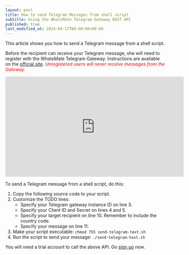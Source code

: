 ```yaml
---
layout: post
title: How to send Telegram Messages from shell script
subtitle: Using the WhatsMate Telegram Gateway REST API
published: true
last_modified_at: 2024-04-17T00:00:00+08:00
---
```


This article shows you how to send a Telegram message from a shell script.

Before the recipient can receive your Telegram message, she will need to register with the WhatsMate Telegram Gateway. Instructions are available on the [official site](https://www.whatsmate.net/telegram-gateway-api.html). <span style="color:red">*Unregistered users will never receive messages from the Gateway.*</span>


<iframe width="560" height="315" src="https://www.youtube.com/embed/ZYp7UMUsaiU?rel=0&cc_load_policy=1" frameborder="0" allowfullscreen></iframe>


To send a Telegram message from a shell script, do this:

1. Copy the following source code to your script.  <script src="https://gist.github.com/whatsmate/a29b2ba722ff34f657b002dbd0611643.js"></script>
2. Customize the TODO lines:
   * Specify your Telegram gateway instance ID on line 3.
   * Specify your Client ID and Secret on lines 4 and 5.
   * Specify your target recipient on line 10. Remember to include the country code.
   * Specify your message on line 11.
3. Make your script executable: `chmod 755 send-telegram-text.sh`
4. Run the script to send your message: `./send-telegram-text.sh`


You will need a trial account to call the above API. Go [sign up](https://www.whatsmate.net/telegram-gateway-api.html) now.



<br>
<script async src="//pagead2.googlesyndication.com/pagead/js/adsbygoogle.js"></script>
<ins class="adsbygoogle"
     style="display:inline-block;width:728px;height:90px"
     data-ad-client="ca-pub-7383487179928477"
     data-ad-slot="6959057004"></ins>
<script>
(adsbygoogle = window.adsbygoogle || []).push({});
</script>
<br>

